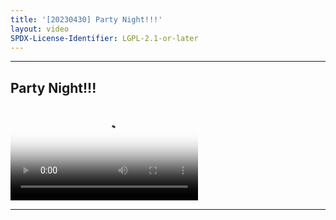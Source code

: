 ```yaml
---
title: '[20230430] Party Night!!!'
layout: video
SPDX-License-Identifier: LGPL-2.1-or-later
---
```


---

## Party Night!!!

<div class="container">
  <video id="my-video" class="video-js vjs-fluid vjs-layout-medium" poster="https://media.discordapp.net/attachments/1083515523846914179/1102416491221094481/20230430.jpg" preload="auto" controls="controls" data-setup='{}'>
    <source src="https://drive.ayampenyet.eu.org/api/raw/?path=/%F0%9F%94%AE%20Unarchive%20Karaoke%20Moona/%5B20230430%5D%20%E3%80%90MoonUtau%E3%80%91Party%20Night!!!%E3%80%90Unarchive%E3%80%91%20%5BMoona%20Hoshinova%20hololive-ID%5D%20(NAHCY5QvwPE).mp4" type="video/mp4"/>
  </video>
</div>

---
